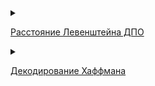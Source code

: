 
<details>
<summary>

[Расстояние Левенштейна ДПО](https://github.com/v4ndi/algorithms/blob/main/Strings/dist_levinshtain.cpp)
</summary>

Реализовать алгоритм Кнута - Морриса - Пратта для поиска подстроки в строке

### Пример
| Ввод     | Вывод    | 
|----------|----------|
|2 <br>sunday</br> <br>saturday</br> <br>sunday</br> <br>sudnay</br>   | 3 2      |

</details>


<details>
<summary>

[Декодирование Хаффмана](https://github.com/v4ndi/algorithms/blob/main/Strings/DecodeHaffman.cpp)
</summary>

Восстановите строку по её коду и префиксному коду символов.

### Пример
| Ввод     | Вывод    | 
|----------|----------|
|<br>4 14</br> <br>a: 0</br> <br>b: 10</br> <br>c: 110</br> <br>d: 111</br> <br>01001100100111</br>  | abacabad      |

</details>


